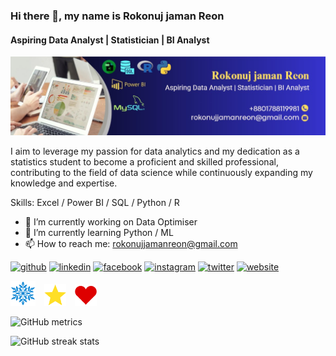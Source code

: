### Hi there 👋, my name is Rokonuj jaman Reon
#### Aspiring Data Analyst | Statistician | BI Analyst
![image alt](https://github.com/Reon482/Reon482/blob/14b790db4a3342fcd955daaeef47931f4d73c97e/linkedin%20profile.jpeg)

I aim to leverage my passion for data analytics and my dedication as a statistics student to become a proficient and skilled professional, contributing to the field of data science while continuously expanding my knowledge and expertise.

Skills: Excel / Power BI / SQL / Python / R 

- 🔭 I’m currently working on Data Optimiser 
- 🌱 I’m currently learning Python / ML 
- 📫 How to reach me: rokonujjamanreon@gmail.com 


[<img src='https://cdn.jsdelivr.net/npm/simple-icons@3.0.1/icons/github.svg' alt='github' height='40'>](https://github.com/@Reon482)  [<img src='https://cdn.jsdelivr.net/npm/simple-icons@3.0.1/icons/linkedin.svg' alt='linkedin' height='40'>](https://www.linkedin.com/in/@rokonuj-jaman-reon-169349228//)  [<img src='https://cdn.jsdelivr.net/npm/simple-icons@3.0.1/icons/facebook.svg' alt='facebook' height='40'>](https://www.facebook.com/@rionreigns.rionreigns/)  [<img src='https://cdn.jsdelivr.net/npm/simple-icons@3.0.1/icons/instagram.svg' alt='instagram' height='40'>](https://www.instagram.com/@rion_reigns/)  [<img src='https://cdn.jsdelivr.net/npm/simple-icons@3.0.1/icons/twitter.svg' alt='twitter' height='40'>](https://twitter.com/@rionraaz)  [<img src='https://cdn.jsdelivr.net/npm/simple-icons@3.0.1/icons/icloud.svg' alt='website' height='40'>](https://sites.google.com/view/rokonujjamanreon/about)  

<a href='https://archiveprogram.github.com/'><img src='https://raw.githubusercontent.com/acervenky/animated-github-badges/master/assets/acbadge.gif' width='40' height='40'></a> <a href='https://stars.github.com/'><img src='https://raw.githubusercontent.com/acervenky/animated-github-badges/master/assets/starbadge.gif' width='35' height='35'></a> <a href='https://docs.github.com/en/github/supporting-the-open-source-community-with-github-sponsors'><img src='https://raw.githubusercontent.com/acervenky/animated-github-badges/master/assets/sponsorbadge.gif' width='35' height='35'></a> 

 
![GitHub metrics](https://metrics.lecoq.io/@Reon482)  

![GitHub streak stats](https://streak-stats.demolab.com/?user=@Reon482)  


<!--
**Reon482/Reon482** is a ✨ _special_ ✨ repository because its `README.md` (this file) appears on your GitHub profile.

Here are some ideas to get you started:



